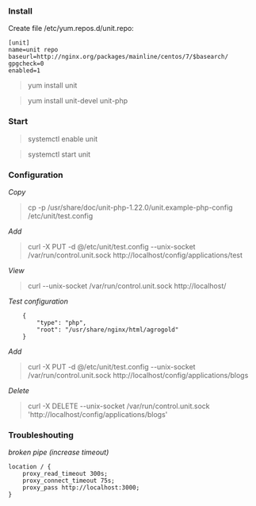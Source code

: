 ### Install
Create file /etc/yum.repos.d/unit.repo:

```
[unit]
name=unit repo
baseurl=http://nginx.org/packages/mainline/centos/7/$basearch/
gpgcheck=0
enabled=1
```

> yum install unit

> yum install unit-devel unit-php 

### Start
> systemctl enable unit

> systemctl start unit

### Configuration
*Copy*
> cp -p /usr/share/doc/unit-php-1.22.0/unit.example-php-config /etc/unit/test.config

*Add*
> curl -X PUT -d @/etc/unit/test.config --unix-socket /var/run/control.unit.sock http://localhost/config/applications/test

*View*
> curl --unix-socket /var/run/control.unit.sock http://localhost/

*Test configuration*
```
    {
        "type": "php",
        "root": "/usr/share/nginx/html/agrogold"
    }
```    

*Add*
> curl -X PUT -d @/etc/unit/test.config --unix-socket /var/run/control.unit.sock http://localhost/config/applications/blogs

*Delete*
> curl -X DELETE --unix-socket /var/run/control.unit.sock 'http://localhost/config/applications/blogs'

### Troubleshouting
*broken pipe (increase timeout)*
```
location / {
    proxy_read_timeout 300s;
    proxy_connect_timeout 75s;
    proxy_pass http://localhost:3000;
}
```

